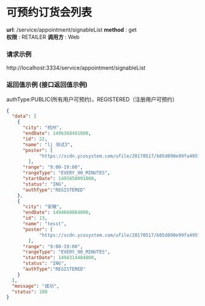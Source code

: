 可预约订货会列表
=======

**url**: /service/appointment/signableList
**method** : get  
**权限** : RETAILER 
**调用方** : Web

### 请求示例
http://localhost:3334/service/appointment/signableList
### 返回值示例 (接口返回值示例)
authType:PUBLIC(所有用户可预约)，REGISTERED（注册用户可预约）

```json
{
  "data": [
    {
      "city": "杭州",
      "endDate": 1496368491000,
      "id": 22,
      "name": "lj 测试3",
      "poster": [
            "https://scdn.ycosystem.com/ufile/20170517/b05d890e99fa495fa45cd958e6cacfec"
        ],
      "range": "9:00-19:00",
      "rangeType": "EVERY_90_MINUTES",
      "startDate": 1495850091000,
      "status": "ING",
      "authType":"REGISTERED"
    },
    {
      "city": "安徽",
      "endDate": 1494660084000,
      "id": 13,
      "name": "tesst",
      "poster": [
            "https://scdn.ycosystem.com/ufile/20170517/b05d890e99fa495fa45cd958e6cacfec"
        ],
      "range": "9:00-19:00",
      "rangeType": "EVERY_90_MINUTES",
      "startDate": 1494314484000,
      "status": "ING",
	  "authType":"REGISTERED"
    }
  ],
  "message": "成功",
  "status": 100
}
```